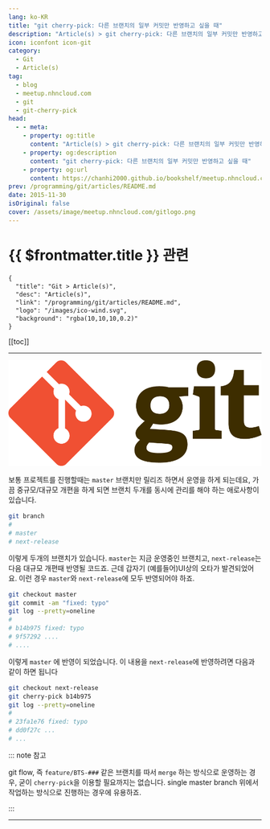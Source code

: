 ```yaml
---
lang: ko-KR
title: "git cherry-pick: 다른 브랜치의 일부 커밋만 반영하고 싶을 때"
description: "Article(s) > git cherry-pick: 다른 브랜치의 일부 커밋만 반영하고 싶을 때"
icon: iconfont icon-git
category: 
  - Git
  - Article(s)
tag: 
  - blog
  - meetup.nhncloud.com
  - git
  - git-cherry-pick
head:
  - - meta:
    - property: og:title
      content: "Article(s) > git cherry-pick: 다른 브랜치의 일부 커밋만 반영하고 싶을 때"
    - property: og:description
      content: "git cherry-pick: 다른 브랜치의 일부 커밋만 반영하고 싶을 때"
    - property: og:url
      content: https://chanhi2000.github.io/bookshelf/meetup.nhncloud.com/45.html
prev: /programming/git/articles/README.md
date: 2015-11-30
isOriginal: false
cover: /assets/image/meetup.nhncloud.com/gitlogo.png
---
```


# {{ $frontmatter.title }} 관련

```component VPCard
{
  "title": "Git > Article(s)",
  "desc": "Article(s)",
  "link": "/programming/git/articles/README.md",
  "logo": "/images/ico-wind.svg",
  "background": "rgba(10,10,10,0.2)"
}
```

[[toc]]

---

<SiteInfo
  name="git cherry-pick: 다른 브랜치의 일부 커밋만 반영하고 싶을 때 | NHN Cloud Meetup"
  desc="git cherry-pick: 다른 브랜치의 일부 커밋만 반영하고 싶을 때"
  url="https://meetup.nhncloud.com/posts/45"
  logo="https://meetup.nhncloud.com/resources/img/favicon.ico"
  preview="/assets/image/meetup.nhncloud.com/gitlogo.png"/>

![](/assets/image/meetup.nhncloud.com/gitlogo.png)

보통 프로젝트를 진행할때는 <FontIcon icon="fas fa-code-branch"/>`master` 브랜치만 릴리즈 하면서 운영을 하게 되는데요,
가끔 중규모/대규모 개편을 하게 되면 브랜치 두개를 동시에 관리를 해야 하는 애로사항이 있습니다.

```sh
git branch
#
# master
# next-release
```

이렇게 두개의 브랜치가 있습니다. <FontIcon icon="fas fa-code-branch"/>`master`는 지금 운영중인 브랜치고, <FontIcon icon="fas fa-code-branch"/>`next-release`는 다음 대규모 개편때 반영될 코드죠.
근데 갑자기 (예를들어)UI상의 오타가 발견되었어요. 이런 경우 <FontIcon icon="fas fa-code-branch"/>`master`와 <FontIcon icon="fas fa-code-branch"/>`next-release`에 모두 반영되어야 하죠.

```sh
git checkout master
git commit -am "fixed: typo"
git log --pretty=oneline
#
# b14b975 fixed: typo
# 9f57292 ....
# ....
```

이렇게 <FontIcon icon="fas fa-code-branch"/>`master` 에 반영이 되었습니다. 이 내용을 <FontIcon icon="fas fa-code-branch"/>`next-release`에 반영하려면 다음과 같이 하면 됩니다

```sh
git checkout next-release
git cherry-pick b14b975
git log --pretty=oneline
# 
# 23fa1e76 fixed: typo
# dd0f27c ...
# ...
```

::: note 참고

git flow, 즉 `feature/BTS-###` 같은 브랜치를 따서 `merge` 하는 방식으로 운영하는 경우, 굳이 `cherry-pick`을 이용할 필요까지는 없습니다. single master branch 위에서 작업하는 방식으로 진행하는 경우에 유용하죠.

:::

---

<TagLinks />
